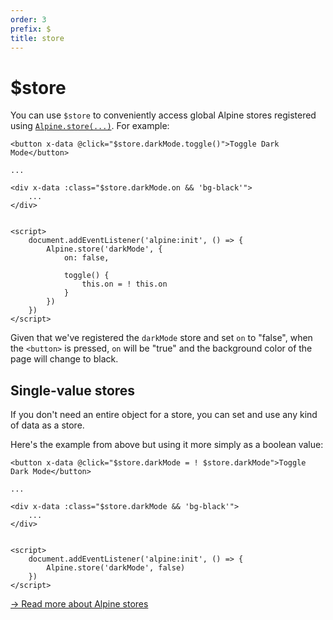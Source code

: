 ```yaml
---
order: 3
prefix: $
title: store
---
```


# $store

You can use `$store` to conveniently access global Alpine stores registered using [`Alpine.store(...)`](./globals/alpine-store). For example:

```alpine
<button x-data @click="$store.darkMode.toggle()">Toggle Dark Mode</button>

...

<div x-data :class="$store.darkMode.on && 'bg-black'">
    ...
</div>


<script>
    document.addEventListener('alpine:init', () => {
        Alpine.store('darkMode', {
            on: false,

            toggle() {
                this.on = ! this.on
            }
        })
    })
</script>
```

Given that we've registered the `darkMode` store and set `on` to "false", when the `<button>` is pressed, `on` will be "true" and the background color of the page will change to black.

<a name="single-value-stores"></a>
## Single-value stores

If you don't need an entire object for a store, you can set and use any kind of data as a store.

Here's the example from above but using it more simply as a boolean value:

```alpine
<button x-data @click="$store.darkMode = ! $store.darkMode">Toggle Dark Mode</button>

...

<div x-data :class="$store.darkMode && 'bg-black'">
    ...
</div>


<script>
    document.addEventListener('alpine:init', () => {
        Alpine.store('darkMode', false)
    })
</script>
```

[→ Read more about Alpine stores](./globals/alpine-store)
